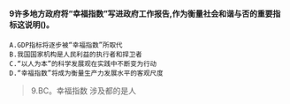 #### 9许多地方政府将“幸福指数”写进政府工作报告,作为衡量社会和谐与否的重要指标这说明()。
    A.GDP指标将逐步被“幸福指数”所取代
    B.我国国家机构是人民利益的执行者和捍卫者
    C.“以人为本”的科学发展观在实践中不断变为行动
    D.“幸福指数”将成为衡量生产力发展水平的客观尺度
>   9.BC。幸福指数 涉及都的是人
























